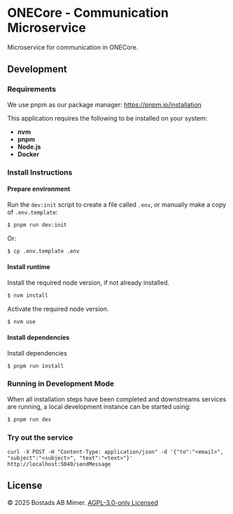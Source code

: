 # ONECore - Communication Microservice

Microservice for communication in ONECore.

## Development

### Requirements

We use pnpm as our package manager: https://pnpm.io/installation

This application requires the following to be installed on your system:

- **nvm**
- **pnpm**
- **Node.js**
- **Docker**

### Install Instructions

#### Prepare environment

Run the `dev:init` script to create a file called `.env`, or manually make a copy of `.env.template`:

```sh
$ pnpm run dev:init
```

Or:

```sh
$ cp .env.template .env
```

#### Install runtime

Install the required node version, if not already installed.

```sh
$ nvm install
```

Activate the required node version.

```sh
$ nvm use
```

#### Install dependencies

Install dependencies

```sh
$ pnpm run install
```

### Running in Development Mode

When all installation steps have been completed and downstreams services are running, a local development instance can be started using:

```sh
$ pnpm run dev
```

### Try out the service

`curl -X POST -H "Content-Type: application/json" -d '{"to":"<email>", "subject":"<subject>", "text":"<text>"}' http://localhost:5040/sendMessage`

## License

© 2025 Bostads AB Mimer. [AGPL-3.0-only Licensed](./LICENSE)
